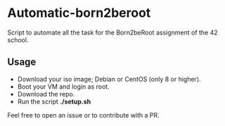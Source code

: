 # Automatic-born2beroot
Script to automate all the task for the Born2beRoot assignment of the 42 school.

## Usage
 - Download your iso image; Debian or CentOS (only 8 or higher).
 - Boot your VM and login as root.
 - Download the repo.
 - Run the script **./setup.sh**

Feel free to open an issue or to contribute with a PR.
